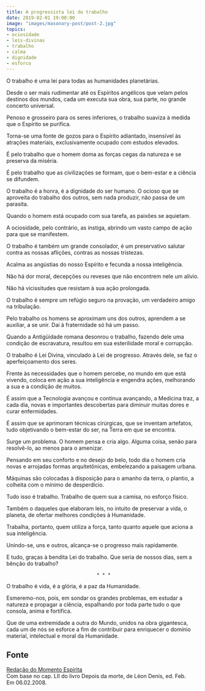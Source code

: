 ```yaml
---
title: A progressista lei do trabalho
date: 2019-02-01 19:00:00
image: "images/masonary-post/post-2.jpg"
topics: 
- ociosidade
- leis-divinas
- trabalho
- calma
- dignidade
- esforco
---
```


O trabalho é uma lei para todas as humanidades planetárias.

Desde o ser mais rudimentar até os Espíritos angélicos que velam pelos destinos
dos mundos, cada um executa sua obra, sua parte, no grande concerto universal.

Penoso e grosseiro para os seres inferiores, o trabalho suaviza à medida que o
Espírito se purifica.

Torna-se uma fonte de gozos para o Espírito adiantado, insensível às atrações
materiais, exclusivamente ocupado com estudos elevados.

É pelo trabalho que o homem doma as forças cegas da natureza e se preserva da
miséria.

É pelo trabalho que as civilizações se formam, que o bem-estar e a ciência se
difundem.

O trabalho é a honra, é a dignidade do ser humano. O ocioso que se aproveita do
trabalho dos outros, sem nada produzir, não passa de um parasita.

Quando o homem está ocupado com sua tarefa, as paixões se aquietam.

A ociosidade, pelo contrário, as instiga, abrindo um vasto campo de ação para
que se manifestem.

O trabalho é também um grande consolador, é um preservativo salutar contra as
nossas aflições, contras as nossas tristezas.

Acalma as angústias do nosso Espírito e fecunda a nossa inteligência.

Não há dor moral, decepções ou reveses que não encontrem nele um alívio.

Não há vicissitudes que resistam à sua ação prolongada.

O trabalho é sempre um refúgio seguro na provação, um verdadeiro amigo na
tribulação.

Pelo trabalho os homens se aproximam uns dos outros, aprendem a se auxiliar, a
se unir. Daí à fraternidade só há um passo.

Quando a Antigüidade romana desonrou o trabalho, fazendo dele uma condição de
escravatura, resultou em sua esterilidade moral e corrupção.

O trabalho é Lei Divina, vinculado à Lei de progresso. Através dele, se faz o
aperfeiçoamento dos seres.

Frente às necessidades que o homem percebe, no mundo em que está vivendo, coloca
em ação a sua inteligência e engendra ações, melhorando a sua e a condição de
muitos.

É assim que a Tecnologia avançou e continua avançando, a Medicina traz, a cada
dia, novas e importantes descobertas para diminuir muitas dores e curar
enfermidades.

É assim que se aprimoram técnicas cirúrgicas, que se inventam artefatos, tudo
objetivando o bem-estar do ser, na Terra em que se encontra.

Surge um problema. O homem pensa e cria algo. Alguma coisa, senão para
resolvê-lo, ao menos para o amenizar.

Pensando em seu conforto e no desejo do belo, todo dia o homem cria novas e
arrojadas formas arquitetônicas, embelezando a paisagem urbana.

Máquinas são colocadas à disposição para o amanho da terra, o plantio, a
colheita com o mínimo de desperdício.

Tudo isso é trabalho. Trabalho de quem sua a camisa, no esforço físico.

Também o daqueles que elaboram leis, no intuito de preservar a vida, o planeta,
de ofertar melhores condições à Humanidade.

Trabalha, portanto, quem utiliza a força, tanto quanto aquele que aciona a sua
inteligência.

Unindo-se, uns e outros, alcança-se o progresso mais rapidamente.

E tudo, graças à bendita Lei do trabalho. Que seria de nossos dias, sem a bênção
do trabalho?

									 * * *

O trabalho é vida, é a glória, é a paz da Humanidade.

Esmeremo-nos, pois, em sondar os grandes problemas, em estudar a natureza e
propagar a ciência, espalhando por toda parte tudo o que consola, anima e
fortifica.

Que de uma extremidade a outra do Mundo, unidos na obra gigantesca, cada um de
nós se esforce a fim de contribuir para enriquecer o domínio material,
intelectual e moral da Humanidade.


## Fonte
[Redação do Momento Espírita](http://www.momento.com.br/pt/ler_texto.php?id=1491)  
Com base no cap. LII do livro Depois da morte, de Léon Denis, ed. Feb.  
Em 06.02.2008.
